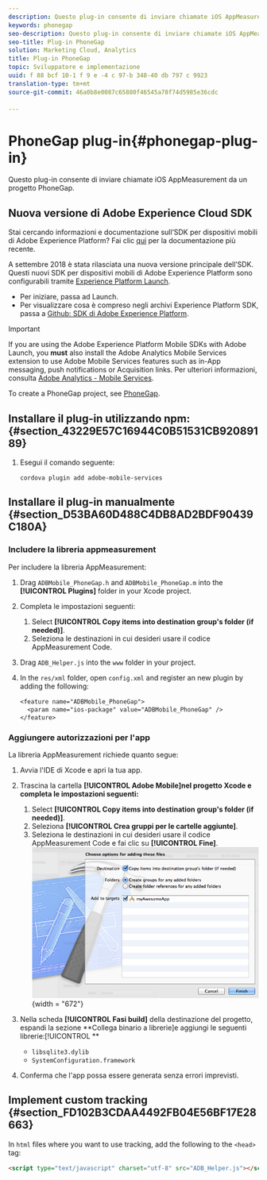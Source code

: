 ```yaml
---
description: Questo plug-in consente di inviare chiamate iOS AppMeasurement da un progetto PhoneGap.
keywords: phonegap
seo-description: Questo plug-in consente di inviare chiamate iOS AppMeasurement da un progetto PhoneGap.
seo-title: Plug-in PhoneGap
solution: Marketing Cloud, Analytics
title: Plug-in PhoneGap
topic: Sviluppatore e implementazione
uuid: f 88 bcf 10-1 f 9 e -4 c 97-b 348-40 db 797 c 9923
translation-type: tm+mt
source-git-commit: 46a0b8e0087c65880f46545a78f74d5985e36cdc

---
```



# PhoneGap plug-in{#phonegap-plug-in}

Questo plug-in consente di inviare chiamate iOS AppMeasurement da un progetto PhoneGap.

## Nuova versione di Adobe Experience Cloud SDK

Stai cercando informazioni e documentazione sull’SDK per dispositivi mobili di Adobe Experience Platform? Fai clic [qui](https://aep-sdks.gitbook.io/docs/) per la documentazione più recente.

A settembre 2018 è stata rilasciata una nuova versione principale dell’SDK. Questi nuovi SDK per dispositivi mobili di Adobe Experience Platform sono configurabili tramite [Experience Platform Launch](https://www.adobe.com/experience-platform/launch.html).

* Per iniziare, passa ad Launch.
* Per visualizzare cosa è compreso negli archivi Experience Platform SDK, passa a [Github: SDK di Adobe Experience Platform](https://github.com/Adobe-Marketing-Cloud/acp-sdks).

>[!IMPORTANT]
>
> If you are using the Adobe Experience Platform Mobile SDKs with Adobe Launch, you **must** also install the Adobe Analytics Mobile Services extension to use Adobe Mobile Services features such as in-App messaging, push notifications or Acquisition links. Per ulteriori informazioni, consulta [Adobe Analytics - Mobile Services](https://aep-sdks.gitbook.io/docs/using-mobile-extensions/adobe-analytics-mobile-services).

To create a PhoneGap project, see [PhoneGap](https://helpx.adobe.com/experience-manager/6-4/mobile/using/phonegap.html).

## Installare il plug-in utilizzando npm: {#section_43229E57C16944C0B51531CB92089189}

1. Esegui il comando seguente:

   ```
   cordova plugin add adobe-mobile-services
   ```

## Installare il plug-in manualmente {#section_D53BA60D488C4DB8AD2BDF90439C180A}

### Includere la libreria appmeasurement

Per includere la libreria AppMeasurement:

1. Drag `ADBMobile_PhoneGap.h` and  `ADBMobile_PhoneGap.m` into the **[!UICONTROL Plugins]** folder in your Xcode project.
1. Completa le impostazioni seguenti:

   1. Select **[!UICONTROL Copy items into destination group's folder (if needed)]**.
   1. Seleziona le destinazioni in cui desideri usare il codice AppMeasurement Code.

1. Drag `ADB_Helper.js` into the `www` folder in your project.
1. In the `res/xml` folder, open `config.xml` and register an new plugin by adding the following:

   ```
   <feature name="ADBMobile_PhoneGap"> 
     <param name="ios-package" value="ADBMobile_PhoneGap" /> 
   </feature>
   ```

### Aggiungere autorizzazioni per l'app

La libreria AppMeasurement richiede quanto segue:

1. Avvia l'IDE di Xcode e apri la tua app.
1. Trascina la cartella **[!UICONTROL Adobe Mobile]nel progetto Xcode e completa le impostazioni seguenti:**

   1. Select **[!UICONTROL Copy items into destination group's folder (if needed)]**.
   1. Seleziona **[!UICONTROL Crea gruppi per le cartelle aggiunte]**.
   1. Seleziona le destinazioni in cui desideri usare il codice AppMeasurement Code e fai clic su **[!UICONTROL Fine]**.
   ![](assets/xcode-settings.png){width = "672"}

1. Nella scheda **[!UICONTROL Fasi build]** della destinazione del progetto, espandi la sezione **Collega binario a librerie]e aggiungi le seguenti librerie:[!UICONTROL **

   * `libsqlite3.dylib`
   * `SystemConfiguration.framework`

1. Conferma che l'app possa essere generata senza errori imprevisti.

## Implement custom tracking {#section_FD102B3CDAA4492FB04E56BF17E28663}

In `html` files where you want to use tracking, add the following to the `<head>` tag:

```html
<script type="text/javascript" charset="utf-8" src="ADB_Helper.js"></script>
```

